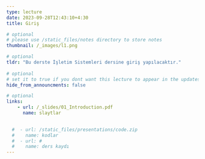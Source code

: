 ```yaml
---
type: lecture
date: 2023-09-28T12:43:10+4:30 
title: Giriş

# optional
# please use /static_files/notes directory to store notes
thumbnail: /_images/l1.png

# optional
tldr: "Bu derste İşletim Sistemleri dersine giriş yapılacaktır."
  
# optional
# set it to true if you dont want this lecture to appear in the updates section
hide_from_announcments: false

# optional
links:
    - url: /_slides/01_Introduction.pdf
      name: slaytlar
    

  #  - url: /static_files/presentations/code.zip
  #    name: kodlar
  #  - url: #
  #    name: ders kaydı
---
```

<!-- Other additional contents using markdown -->
<!--
**Suggested Readings:**
- [Readings 1](http://example.com)
- [Readings 2](http://example.com)
-->
